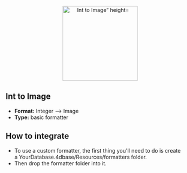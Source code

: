 <p align="center"><img src="https://developer.4d.com/4d-for-ios/docs/assets/en/template-formatters/formatter-Int-to-Image.png" alt="Int to Image” height="auto" width="200"></p>

## Int to Image

* **Format:** Integer ⟶ Image
* **Type:** basic formatter

## How to integrate

* To use a custom formatter, the first thing you'll need to do is create a YourDatabase.4dbase/Resources/formatters folder.
* Then drop the formatter folder into it. 
